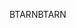 <span data-ttu-id="ebf12-101">BTARN</span><span class="sxs-lookup"><span data-stu-id="ebf12-101">BTARN</span></span>